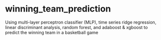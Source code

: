 # winning_team_prediction
Using multi-layer perceptron classifier (MLP), time series ridge regression, linear discriminant analysis, random forest, and adaboost &amp; xgboost to predict the winning team in a basketball game
